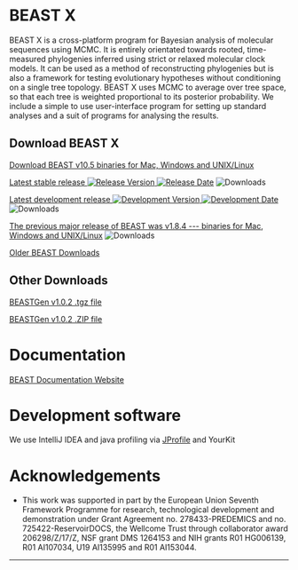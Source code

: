 # BEAST X

BEAST X is a cross-platform program for Bayesian analysis of molecular sequences using MCMC. It is entirely orientated towards rooted, time-measured phylogenies inferred using strict or relaxed molecular clock models. It can be used as a method of reconstructing phylogenies but is also a framework for testing evolutionary hypotheses without conditioning on a single tree topology. BEAST X uses MCMC to average over tree space, so that each tree is weighted proportional to its posterior probability. We include a simple to use user-interface program for setting up standard analyses and a suit of programs for analysing the results.

## Download BEAST X

[Download BEAST v10.5 binaries for Mac, Windows and UNIX/Linux](https://github.com/beast-dev/beast-mcmc/releases)

[Latest stable release ![Release Version](https://img.shields.io/github/release/beast-dev/beast-mcmc.svg?style=plastic) ![Release Date](https://img.shields.io/github/release-date/beast-dev/beast-mcmc.svg?style=plastic)](https://github.com/beast-dev/beast-mcmc/releases/latest/) ![Downloads](https://img.shields.io/github/downloads/beast-dev/beast-mcmc/v1.10.4/total.svg?style=plastic)

[Latest development release ![Development Version](https://img.shields.io/github/release/beast-dev/beast-mcmc/all.svg?style=plastic) ![Development Date](https://img.shields.io/github/release-date-pre/beast-dev/beast-mcmc.svg?style=plastic)](https://github.com/beast-dev/beast-mcmc/releases/latest/) ![Downloads](https://img.shields.io/github/downloads-pre/beast-dev/beast-mcmc/latest/total.svg?style=plastic)


[The previous major release of BEAST was v1.8.4 --- binaries for Mac, Windows and UNIX/Linux](https://github.com/beast-dev/beast-mcmc/releases/tag/v1.8.4) ![Downloads](https://img.shields.io/github/downloads/beast-dev/beast-mcmc/v1.8.4/total.svg?style=plastic)

[Older BEAST Downloads](https://code.google.com/p/beast-mcmc/downloads)

## Other Downloads

[BEASTGen v1.0.2 .tgz file](https://drive.google.com/file/d/0B37cqWL7UhTAVFVhQ2o1Y093b1k)

[BEASTGen v1.0.2 .ZIP file](https://drive.google.com/file/d/0B37cqWL7UhTAWm81VklIeUNtQVU)

# Documentation

[BEAST Documentation Website](http://beast.community)

# Development software

We use IntelliJ IDEA and java profiling via [JProfile](https://www.ej-technologies.com/products/jprofiler/overview.html) and YourKit

# Acknowledgements
- This work was supported in part by the European Union Seventh Framework Programme for research, technological development and demonstration under Grant Agreement no. 278433-PREDEMICS and no. 725422-ReservoirDOCS, the Wellcome Trust through collaborator award 206298/Z/17/Z, NSF grant DMS 1264153 and NIH grants R01 HG006139, R01 AI107034, U19 AI135995 and R01 AI153044.

---


